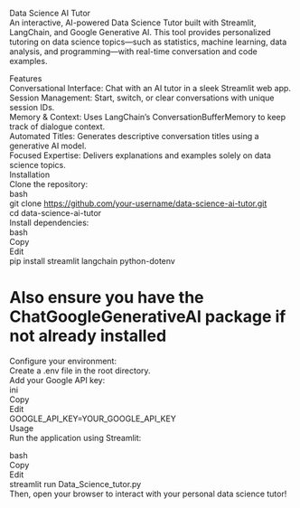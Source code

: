 Data Science AI Tutor  
An interactive, AI-powered Data Science Tutor built with Streamlit, LangChain, and Google Generative AI. This tool provides personalized tutoring on data science topics—such as statistics, machine learning, data analysis, and programming—with real-time conversation and code examples.  
  
Features  
Conversational Interface: Chat with an AI tutor in a sleek Streamlit web app.  
Session Management: Start, switch, or clear conversations with unique session IDs.  
Memory & Context: Uses LangChain’s ConversationBufferMemory to keep track of dialogue context.  
Automated Titles: Generates descriptive conversation titles using a generative AI model.  
Focused Expertise: Delivers explanations and examples solely on data science topics.  
Installation     
Clone the repository:  
bash  
git clone https://github.com/your-username/data-science-ai-tutor.git  
cd data-science-ai-tutor  
Install dependencies:  
bash  
Copy  
Edit  
pip install streamlit langchain python-dotenv  
# Also ensure you have the ChatGoogleGenerativeAI package if not already installed  
Configure your environment:  
Create a .env file in the root directory.  
Add your Google API key:  
ini  
Copy  
Edit  
GOOGLE_API_KEY=YOUR_GOOGLE_API_KEY  
Usage  
Run the application using Streamlit:  
  
bash  
Copy  
Edit  
streamlit run Data_Science_tutor.py  
Then, open your browser to interact with your personal data science tutor!  
